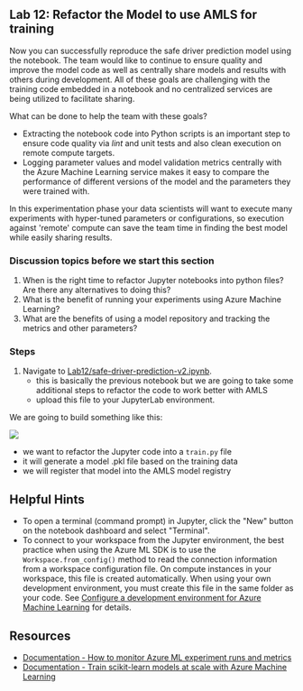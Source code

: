 ## Lab 12:  Refactor the Model to use AMLS for training

Now you can successfully reproduce the safe driver prediction model using the notebook. The team would like to continue to ensure quality and improve the model code as well as centrally share models and results with others during development.  All of these goals are challenging with the training code embedded in a notebook and no centralized services are being utilized to facilitate sharing.  

What can be done to help the team with these goals?  
* Extracting the notebook code into Python scripts is an important step to ensure code quality via *lint* and unit tests and also clean execution on remote compute targets.  
* Logging parameter values and model validation metrics centrally with the Azure Machine Learning service makes it easy to compare the performance of different versions of the model and the parameters they were trained with.

In this experimentation phase your data scientists will want to execute many experiments with hyper-tuned parameters or configurations, so execution against 'remote' compute can save the team time in finding the best model while easily sharing results.


### Discussion topics before we start this section  

1. When is the right time to refactor Jupyter notebooks into python files?  Are there any alternatives to doing this?  
1. What is the benefit of running your experiments using Azure Machine Learning?
1. What are the benefits of using a model repository and tracking the metrics and other parameters?

### Steps
1. Navigate to [Lab12/safe-driver-prediction-v2.ipynb](./safe-driver-prediction-v2.ipynb). 
    * this is basically the previous notebook but we are going to take some additional steps to refactor the code to work better with AMLS
    * upload this file to your JupyterLab environment.  

We are going to build something like this:

![](./process.png)

* we want to refactor the Jupyter code into a `train.py` file
* it will generate a model .pkl file based on the training data
* we will register that model into the AMLS model registry

## Helpful Hints

* To open a terminal (command prompt) in Jupyter, click the "New" button on the notebook dashboard and select "Terminal".
* To connect to your workspace from the Jupyter environment, the best practice when using the Azure ML SDK is to use the `Workspace.from_config()` method to read the connection information from a workspace configuration file. On compute instances in your workspace, this file is created automatically. When using your own development environment, you must create this file in the same folder as your code. See [Configure a development environment for Azure Machine Learning](https://docs.microsoft.com/azure/machine-learning/how-to-configure-environment#workspace) for details.


## Resources

* [Documentation - How to monitor Azure ML experiment runs and metrics](https://docs.microsoft.com/azure/machine-learning/how-to-track-experiments)
* [Documentation - Train scikit-learn models at scale with Azure Machine Learning](https://docs.microsoft.com/azure/machine-learning/how-to-train-scikit-learn)